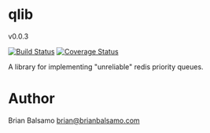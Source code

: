 # qlib

v0.0.3

[![Build Status](https://travis-ci.org/bnbalsamo/qlib.svg?branch=master)](https://travis-ci.org/bnbalsamo/qlib) [![Coverage Status](https://coveralls.io/repos/github/bnbalsamo/qlib/badge.svg?branch=master)](https://coveralls.io/github/bnbalsamo/qlib?branch=master)

A library for implementing "unreliable" redis priority queues.

# Author
Brian Balsamo <brian@brianbalsamo.com>
